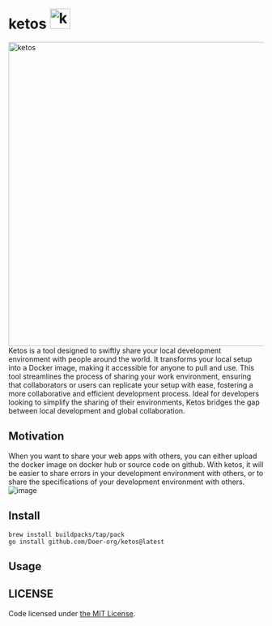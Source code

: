 # ketos <img alt="ketos" src="https://github.com/Doer-org/ketos/assets/77223796/0bb34886-2efb-4577-b934-23f1eb9d6129" width="40px"/> 

<img alt="ketos" src="https://images.unsplash.com/photo-1568430328012-21ed450453ea?q=80&w=1000&auto=format&fit=crop&ixlib=rb-4.0.3&ixid=M3wxMjA3fDB8MHxleHBsb3JlLWZlZWR8Mnx8fGVufDB8fHx8fA%3D%3D" width="600px"/> 
Ketos is a tool designed to swiftly share your local development environment with people around the world. It transforms your local setup into a Docker image, making it accessible for anyone to pull and use. This tool streamlines the process of sharing your work environment, ensuring that collaborators or users can replicate your setup with ease, fostering a more collaborative and efficient development process. Ideal for developers looking to simplify the sharing of their environments, Ketos bridges the gap between local development and global collaboration.

## Motivation
When you want to share your web apps with others, you can either upload the docker image on docker hub or source code on github. With ketos, it will be easier to share errors in your development environment with others, or to share the specifications of your development environment with others.
![image](https://github.com/Doer-org/ketos/assets/88176012/17d19ee6-12aa-431b-bf46-616d05fd9fb0)


## Install
```
brew install buildpacks/tap/pack
go install github.com/Doer-org/ketos@latest
```
## Usage

## LICENSE
Code licensed under 
[the MIT License](https://github.com/Doer-org/ketos/blob/main/LICENSE).
